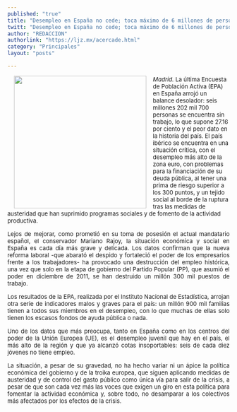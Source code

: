 ```yaml
---
published: "true"
title: "Desempleo en España no cede; toca máximo de 6 millones de personas"
twitt: "Desempleo en España no cede; toca máximo de 6 millones de personas"
author: "REDACCION"
authorlink: "https://ljz.mx/acercade.html"
category: "Principales"
layout: "posts"

---
```


<p style="text-align: justify;" />

<img src="http://ljz.mx/images/stories/fotos_abril2013/desempleoespaa.jpg" border="0" width="300" style="margin-left: 15px; margin-right: 15px; float: left;" /><span style="font-size: small;"><em>Madrid.</em> La última Encuesta de Población Activa (EPA) en España arrojó un balance desolador: seis millones 202 mil 700 personas se encuentra sin trabajo, lo que supone 27.16 por ciento y el peor dato en la historia del país. El país ibérico se encuentra en una situación crítica, con el desempleo más alto de la zona euro, con problemas para la financiación de su deuda pública, al tener una prima de riesgo superior a los 300 puntos, y un tejido social al borde de la ruptura tras las medidas de austeridad que han suprimido programas sociales y de fomento de la actividad productiva.</span> <span style="font-size: small;"> </span></p> <div style="text-align: justify;">
  <p>
    <span style="font-size: small;">Lejos de mejorar, como prometió en su toma de posesión el actual mandatario español, el conservador Mariano Rajoy, la situación económica y social en España es cada día más grave y delicada. Los datos confirman que la nueva reforma laboral -que abarató el despido y fortaleció el poder de los empresarios frente a los trabajadores- ha provocado una destrucción del empleo histórica, una vez que solo en la etapa de gobierno del Partido Popular (PP), que asumió el poder en diciembre de 2011, se han destruido un millón 300 mil puestos de trabajo.</span>
  </p>
  
  <span style="font-size: small;"> </span> <p>
    <span style="font-size: small;">Los resultados de la EPA, realizada por el Instituto Nacional de Estadística, arrojan otra serie de indicadores malos y graves para el país: un millón 900 mil familias tienen a todos sus miembros en el desempleo, con lo que muchas de ellas solo tienen los escasos fondos de ayuda pública o nada.</span>
  </p>
  
  <span style="font-size: small;"> </span> <p>
    <span style="font-size: small;">Uno de los datos que más preocupa, tanto en España como en los centros del poder de la Unión Europea (UE), es el desempleo juvenil que hay en el país, el más alto de la región y que ya alcanzó cotas insoportables: seis de cada diez jóvenes no tiene empleo.</span>
  </p>
  
  <span style="font-size: small;"> </span> <p style="text-align: justify;">
    <span style="font-size: small;">La situación, a pesar de su gravedad, no ha hecho variar ni un ápice la política económica del gobierno y de la troika europea, que siguen aplicando medidas de austeridad y de control del gasto público como única vía para salir de la crisis, a pesar de que son cada vez más las voces que exigen un giro en esta política para fomentar la actividad económica y, sobre todo, no desamparar a los colectivos más afectados por los efectos de la crisis.</span>
  </p>
</div>
